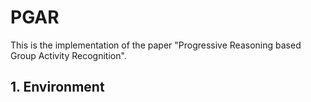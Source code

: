 # PGAR
This is the implementation of the paper "Progressive Reasoning based Group Activity Recognition".

## 1. Environment
